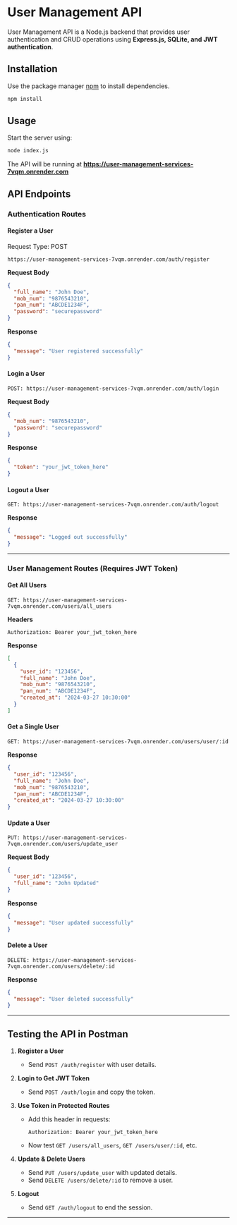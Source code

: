 # User Management API

User Management API is a Node.js backend that provides user authentication and CRUD operations using **Express.js, SQLite, and JWT authentication**.

## Installation

Use the package manager [npm](https://www.npmjs.com/) to install dependencies.

```bash
npm install
```



## Usage

Start the server using:

```bash
node index.js
```

The API will be running at **https://user-management-services-7vqm.onrender.com**

## API Endpoints

### Authentication Routes

#### Register a User
Request Type: POST
```https
https://user-management-services-7vqm.onrender.com/auth/register
```
**Request Body**
```json
{
  "full_name": "John Doe",
  "mob_num": "9876543210",
  "pan_num": "ABCDE1234F",
  "password": "securepassword"
}
```
**Response**
```json
{
  "message": "User registered successfully"
}
```

#### Login a User
```http
POST: https://user-management-services-7vqm.onrender.com/auth/login
```
**Request Body**
```json
{
  "mob_num": "9876543210",
  "password": "securepassword"
}
```
**Response**
```json
{
  "token": "your_jwt_token_here"
}
```

#### Logout a User
```http
GET: https://user-management-services-7vqm.onrender.com/auth/logout
```
**Response**
```json
{
  "message": "Logged out successfully"
}
```

---

### User Management Routes (Requires JWT Token)

#### Get All Users
```http
GET: https://user-management-services-7vqm.onrender.com/users/all_users
```
**Headers**
```
Authorization: Bearer your_jwt_token_here
```
**Response**
```json
[
  {
    "user_id": "123456",
    "full_name": "John Doe",
    "mob_num": "9876543210",
    "pan_num": "ABCDE1234F",
    "created_at": "2024-03-27 10:30:00"
  }
]
```

#### Get a Single User
```http
GET: https://user-management-services-7vqm.onrender.com/users/user/:id
```
**Response**
```json
{
  "user_id": "123456",
  "full_name": "John Doe",
  "mob_num": "9876543210",
  "pan_num": "ABCDE1234F",
  "created_at": "2024-03-27 10:30:00"
}
```

#### Update a User
```http
PUT: https://user-management-services-7vqm.onrender.com/users/update_user
```
**Request Body**
```json
{
  "user_id": "123456",
  "full_name": "John Updated"
}
```
**Response**
```json
{
  "message": "User updated successfully"
}
```

#### Delete a User
```http
DELETE: https://user-management-services-7vqm.onrender.com/users/delete/:id
```
**Response**
```json
{
  "message": "User deleted successfully"
}
```

---

## Testing the API in Postman

1. **Register a User**
   - Send `POST /auth/register` with user details.
   
2. **Login to Get JWT Token**
   - Send `POST /auth/login` and copy the token.

3. **Use Token in Protected Routes**
   - Add this header in requests:
     ```
     Authorization: Bearer your_jwt_token_here
     ```
   - Now test `GET /users/all_users`, `GET /users/user/:id`, etc.

4. **Update & Delete Users**
   - Send `PUT /users/update_user` with updated details.
   - Send `DELETE /users/delete/:id` to remove a user.

5. **Logout**
   - Send `GET /auth/logout` to end the session.

---


